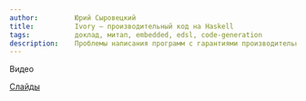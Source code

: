 ```yaml
---
author:         Юрий Сыровецкий
title:          Ivory — производительный код на Haskell
tags:           доклад, митап, embedded, edsl, code-generation
description:    Проблемы написания программ с гарантиями производительности и потребления памяти. Особенности разработки на C и Haskell с использованием language-c и Ivory.
---
```


Видео


[Слайды](???)